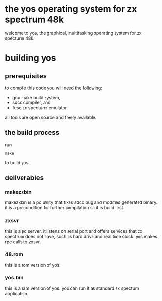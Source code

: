 # the yos operating system for zx spectrum 48k

welcome to yos, the graphical, multitasking operating system for
zx specturm 48k.

# building yos

## prerequisites

to compile this code you will need the following:
 * gnu make build system,
 * sdcc compiler, and
 * fuse zx specturm emulator.

all tools are open source and freely available.

## the build process

run

`make`

to build yos.

## deliverables

### makezxbin
makezxbin is a pc utility that fixes sdcc bug
and modifies generated binary. it is a precondition
for further compilation so it is build first.

### zxsvr
this is a pc server. it listens on serial port and
offers services that zx spectrum does not have, such
as hard drive and real time clock. yos makes
rpc calls to zxsvr.

### 48.rom
this is a rom version of yos.

### yos.bin
this is a ram version of yos. you can run it
as standard zx spectum application.